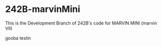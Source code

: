 # 242B-marvinMini

This is the Development Branch of 242B's code for MARVIN MINI (marvin VII)

gooba testin